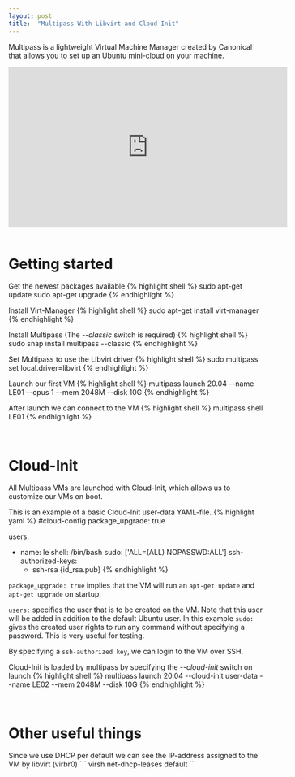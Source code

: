 ```yaml
---
layout: post
title:  "Multipass With Libvirt and Cloud-Init"
---
```

Multipass is a lightweight Virtual Machine Manager created by Canonical that allows you to set up an Ubuntu mini-cloud on your machine.
<iframe width="550" height="315" src="https://www.youtube.com/embed/P3yhrbksbZ4" frameborder="0" allow="accelerometer; autoplay; encrypted-media; gyroscope; picture-in-picture" allowfullscreen></iframe>
&nbsp;
<h1>Getting started</h1>

Get the newest packages available
{% highlight shell %}
sudo apt-get update
sudo apt-get upgrade
{% endhighlight %}

Install Virt-Manager 
{% highlight shell %}
sudo apt-get install virt-manager
{% endhighlight %}

Install Multipass (The *\--classic* switch is required)
{% highlight shell %}
sudo snap install multipass --classic
{% endhighlight %}

Set Multipass to use the Libvirt driver
{% highlight shell %}
sudo multipass set local.driver=libvirt
{% endhighlight %}

Launch our first VM
{% highlight shell %}
multipass launch 20.04 --name LE01 --cpus 1 --mem 2048M --disk 10G
{% endhighlight %}

After launch we can connect to the VM
{% highlight shell %}
multipass shell LE01
{% endhighlight %}

&nbsp;
<h1>Cloud-Init</h1>
All Multipass VMs are launched with Cloud-Init, which allows us to customize our VMs on boot.

This is an example of a basic Cloud-Init user-data YAML-file. 
{% highlight yaml %}
#cloud-config
package_upgrade: true

users:
  - name: le
    shell: /bin/bash
    sudo: ['ALL=(ALL) NOPASSWD:ALL']
    ssh-authorized-keys:
      - ssh-rsa {id_rsa.pub}
{% endhighlight %}

```package_upgrade: true``` implies that the VM will run an ```apt-get update``` and ```apt-get upgrade``` on startup.

```users:``` specifies the user that is to be created on the VM. Note that this user will be added in addition to the default Ubuntu user. In this example ```sudo:```  gives the created user rights to run any command without specifying a password. This is very useful for testing.

By specifying a ```ssh-authorized key```, we can login to the VM over SSH.

Cloud-Init is loaded by multipass by specifying the *\--cloud-init* switch on launch
{% highlight shell %}
multipass launch 20.04 --cloud-init user-data --name LE02 --mem 2048M --disk 10G
{% endhighlight %}

&nbsp;
<h1>Other useful things</h1>
Since we use DHCP per default we can see the IP-address assigned to the VM by libvirt (virbr0)
```
virsh net-dhcp-leases default 
```
